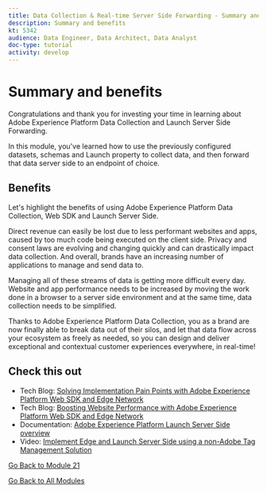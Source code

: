 ```yaml
---
title: Data Collection & Real-time Server Side Forwarding - Summary and benefits
description: Summary and benefits
kt: 5342
audience: Data Engineer, Data Architect, Data Analyst
doc-type: tutorial
activity: develop
---
```


# Summary and benefits

Congratulations and thank you for investing your time in learning about Adobe Experience Platform Data Collection and Launch Server Side Forwarding.

In this module, you've learned how to use the previously configured datasets, schemas and Launch property to collect data, and then forward that data server side to an endpoint of choice.

## Benefits

Let's highlight the benefits of using Adobe Experience Platform Data Collection, Web SDK and Launch Server Side.

Direct revenue can easily be lost due to less performant websites and apps, caused by too much code being executed on the client side. Privacy and consent laws are evolving and changing quickly and can drastically impact data collection. And overall, brands have an increasing number of applications to manage and send data to.

Managing all of these streams of data is getting more difficult every day. Website and app performance needs to be increased by moving the work done in a browser to a server side environment and at the same time, data collection needs to be simplified.

Thanks to Adobe Experience Platform Data Collection, you as a brand are now finally able to break data out of their silos, and let that data flow across your ecosystem as freely as needed, so you can design and deliver exceptional and contextual customer experiences everywhere, in real-time!

## Check this out

- Tech Blog: [Solving Implementation Pain Points with Adobe Experience Platform Web SDK and Edge Network](https://medium.com/adobetech/solving-implementation-pain-points-with-adobe-experience-platform-web-sdk-and-edge-network-880b635e6819)
- Tech Blog: [Boosting Website Performance with Adobe Experience Platform Web SDK and Edge Network](https://medium.com/adobetech/boosting-website-performance-with-adobe-experience-platform-web-sdk-and-edge-network-329fcf70fdf9)
- Documentation: [Adobe Experience Platform Launch Server Side overview](https://experienceleague.adobe.com/docs/launch/using/server-side-info/server-side-overview.html?lang=en#server-side-info)
- Video: [Implement Edge and Launch Server Side using a non-Adobe Tag Management Solution](https://video.tv.adobe.com/v/331986?quality=12&learn=on)

[Go Back to Module 21](./aep-data-collection-ssf.md)

[Go Back to All Modules](./../../overview.md)